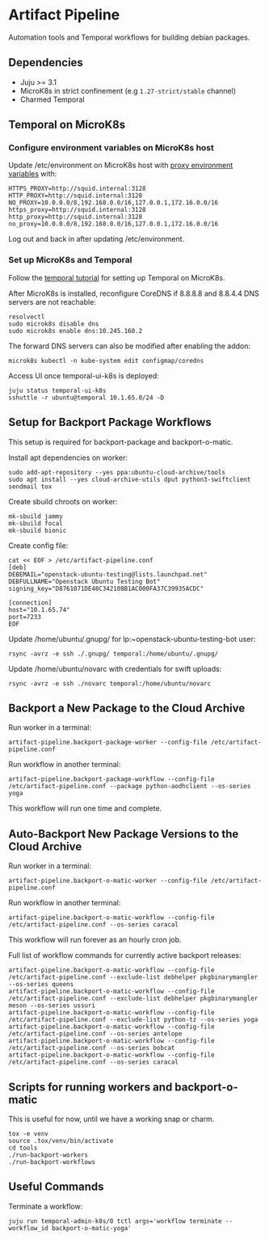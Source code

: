 # Artifact Pipeline

Automation tools and Temporal workflows for building debian packages.

## Dependencies

* Juju >= 3.1
* MicroK8s in strict confinement (e.g `1.27-strict/stable` channel)
* Charmed Temporal

## Temporal on MicroK8s

### Configure environment variables on MicroK8s host
Update /etc/environment on MicroK8s host with [proxy environment variables](https://MicroK8s.io/docs/install-proxy) with:
```
HTTPS_PROXY=http://squid.internal:3128
HTTP_PROXY=http://squid.internal:3128
NO_PROXY=10.0.0.0/8,192.168.0.0/16,127.0.0.1,172.16.0.0/16
https_proxy=http://squid.internal:3128
http_proxy=http://squid.internal:3128
no_proxy=10.0.0.0/8,192.168.0.0/16,127.0.0.1,172.16.0.0/16
```

Log out and back in after updating /etc/environment.

### Set up MicroK8s and Temporal

Follow the [temporal tutorial](https://charmhub.io/temporal-k8s/docs/t-introduction) for setting up Temporal on MicroK8s.

After MicroK8s is installed, reconfigure CoreDNS if 8.8.8.8 and 8.8.4.4 DNS servers are not reachable:
```
resolvectl
sudo microk8s disable dns
sudo microk8s enable dns:10.245.160.2
```
The forward DNS servers can also be modified after enabling the addon:
```
microk8s kubectl -n kube-system edit configmap/coredns
```
Access UI once temporal-ui-k8s is deployed:
```
juju status temporal-ui-k8s
sshuttle -r ubuntu@temporal 10.1.65.0/24 -D
```

## Setup for Backport Package Workflows

This setup is required for backport-package and backport-o-matic.

Install apt dependencies on worker:
```
sudo add-apt-repository --yes ppa:ubuntu-cloud-archive/tools
sudo apt install --yes cloud-archive-utils dput python3-swiftclient sendmail tox
```

Create sbuild chroots on worker:
```
mk-sbuild jammy
mk-sbuild focal
mk-sbuild bionic
```

Create config file:
```
cat << EOF > /etc/artifact-pipeline.conf
[deb]
DEBEMAIL="openstack-ubuntu-testing@lists.launchpad.net"
DEBFULLNAME="Openstack Ubuntu Testing Bot"
signing_key="D8761071DE48C342108B1AC000FA37C39935ACDC"

[connection]
host="10.1.65.74"
port=7233
EOF
```

Update /home/ubuntu/.gnupg/ for lp:~openstack-ubuntu-testing-bot user:
```
rsync -avrz -e ssh ./.gnupg/ temporal:/home/ubuntu/.gnupg/
```

Update /home/ubuntu/novarc with credentials for swift uploads:
```
rsync -avrz -e ssh ./novarc temporal:/home/ubuntu/novarc
```

## Backport a New Package to the Cloud Archive
Run worker in a terminal:
```
artifact-pipeline.backport-package-worker --config-file /etc/artifact-pipeline.conf
```

Run workflow in another terminal:
```
artifact-pipeline.backport-package-workflow --config-file /etc/artifact-pipeline.conf --package python-aodhclient --os-series yoga
```

This workflow will run one time and complete.

## Auto-Backport New Package Versions to the Cloud Archive
Run worker in a terminal:
```
artifact-pipeline.backport-o-matic-worker --config-file /etc/artifact-pipeline.conf
```

Run workflow in another terminal:
```
artifact-pipeline.backport-o-matic-workflow --config-file /etc/artifact-pipeline.conf --os-series caracal
```

This workflow will run forever as an hourly cron job.

Full list of workflow commands for currently active backport releases:
```
artifact-pipeline.backport-o-matic-workflow --config-file /etc/artifact-pipeline.conf --exclude-list debhelper pkgbinarymangler --os-series queens
artifact-pipeline.backport-o-matic-workflow --config-file /etc/artifact-pipeline.conf --exclude-list debhelper pkgbinarymangler meson --os-series ussuri
artifact-pipeline.backport-o-matic-workflow --config-file /etc/artifact-pipeline.conf --exclude-list python-tz --os-series yoga
artifact-pipeline.backport-o-matic-workflow --config-file /etc/artifact-pipeline.conf --os-series antelope
artifact-pipeline.backport-o-matic-workflow --config-file /etc/artifact-pipeline.conf --os-series bobcat
artifact-pipeline.backport-o-matic-workflow --config-file /etc/artifact-pipeline.conf --os-series caracal
```

## Scripts for running workers and backport-o-matic

This is useful for now, until we have a working snap or charm.

```
tox -e venv
source .tox/venv/bin/activate
cd tools
./run-backport-workers
./run-backport-workflows
```

## Useful Commands
Terminate a workflow:
```
juju run temporal-admin-k8s/0 tctl args='workflow terminate --workflow_id backport-o-matic-yoga'
```

